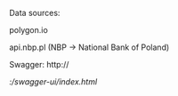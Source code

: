 Data sources:

polygon.io

api.nbp.pl (NBP -> National Bank of Poland)


Swagger: http://<address>:<PORT>/swagger-ui/index.html
